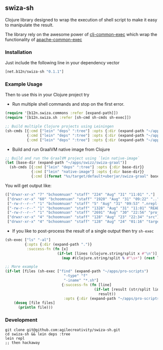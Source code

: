 ## swiza-sh 

Clojure library designed to wrap the execution of shell script to make it easy to manipulate the result.

The library rely on the awesome power of [clj-common-exec][1] which wrap the functionality of [apache-common-exec][2]

[1]: https://github.com/hozumi/clj-commons-exec
[2]: http://commons.apache.org/proper/commons-exec

### Installation

Just include the following line in your dependency vector

```clojure
[net.b12n/swiza-sh "0.1.1"]
```

### Example Usage

Then to use this in your Clojure project try 

- Run multiple shell commands and stop on the first error.

```clojure
(require '[b12n.swiza.commons :refer [expand-path]])
(require '[b12n.swiza.sh :refer [sh-cmd sh-cmds sh-exec]])

;; Build multiple Clojure projects using Leiningen 
(sh-cmds [{:cmd ["lein" "deps" ":tree"] :opts {:dir (expand-path "~/apps/swiza/swiza-commons")}}
          {:cmd ["lein" "deps" ":tree"] :opts {:dir (expand-path "~/apps/swiza/swiza-jenkins")}}
          {:cmd ["lein" "deps" ":tree"] :opts {:dir (expand-path "~/apps/swiza/swiza-aws")}}])
```

- Build and run GraalVM native image from Clojure 

```clojure
;; Build and run the GraalVM project using `lein native-image`
(let [base-dir (expand-path "~/apps/swizz/swiza-graal")]
  (sh-cmds [{:cmd ["lein" "deps" ":tree"] :opts {:dir base-dir}}
            {:cmd ["lein" "native-image"] :opts {:dir base-dir}}
            {:cmd [(format "%s/target/default+uberjar/swiza-graal" base-dir)]}]))
```

You will get output like:

```clojure
(["drwxr-xr-x" "7" "bchoomnuan" "staff" "224" "Aug" "31" "11:01" "."] 
 ["drwxr-xr-x" "60" "bchoomnuan" "staff" "1920" "Aug" "31" "09:22" ".."] 
 ["-rw-r--r--" "1" "bchoomnuan" "staff" "5" "Aug" "31" "09:53" ".nrepl-port"] 
 ["-rw-r--r--" "1" "bchoomnuan" "staff" "1328" "Aug" "31" "11:01" "README.md"] 
 ["-rw-r--r--" "1" "bchoomnuan" "staff" "2691" "Aug" "30" "22:56" "project.clj"] 
 ["drwxr-xr-x" "4" "bchoomnuan" "staff" "128" "Aug" "23" "22:34" "src"] 
 ["drwxr-xr-x" "4" "bchoomnuan" "staff" "128" "Aug" "24" "01:16" "target"])
```

- If you like to post-process the result of a single output then try `sh-exec`

```clojure
(sh-exec ["ls" "-al"]
         {:opts {:dir (expand-path ".")}
          :success-fn (fn [x]
                        (if-let [lines (clojure.string/split x #"\n")]
                          (map #(clojure.string/split % #"\s+") (rest lines))))})
```

```clojure
;; More example
(if-let [files (sh-exec ["find" (expand-path "~/apps/pro-scripts")
                           "-type" "f"
                           "-iname" "*.sh"]
                          {:success-fn (fn [line]
                                         (if-let [result (str/split line #"\n")]
                                           result))
                           :opts {:dir (expand-path "~/apps/pro-scripts")}})]
    (doseq [file files]
      (println file)))
```

### Development

```shell
git clone git@github.com:agilecreativity/swiza-sh.git
cd swiza-sh && lein deps :tree
lein repl
;; then hackaway
```
